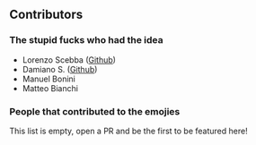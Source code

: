 ## Contributors

### The stupid fucks who had the idea

  - Lorenzo Scebba ([Github](https://github.com/LorenzoScebba))
  - Damiano S. ([Github](https://github.com/PiDayDev))
  - Manuel Bonini
  - Matteo Bianchi

### People that contributed to the emojies

This list is empty, open a PR and be the first to be featured here!
